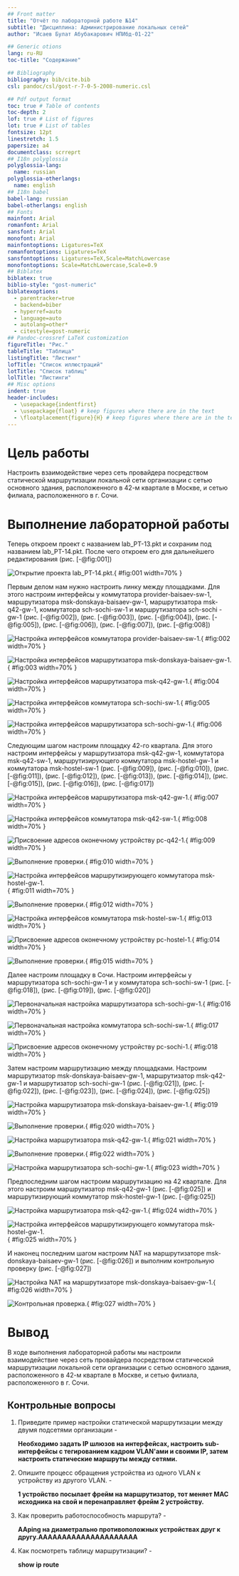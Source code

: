```yaml
---
## Front matter
title: "Отчёт по лабораторной работе №14"
subtitle: "Дисциплина: Администрирование локальных сетей"
author: "Исаев Булат Абубакарович НПИбд-01-22"

## Generic otions
lang: ru-RU
toc-title: "Содержание"

## Bibliography
bibliography: bib/cite.bib
csl: pandoc/csl/gost-r-7-0-5-2008-numeric.csl

## Pdf output format
toc: true # Table of contents
toc-depth: 2
lof: true # List of figures
lot: true # List of tables
fontsize: 12pt
linestretch: 1.5
papersize: a4
documentclass: scrreprt
## I18n polyglossia
polyglossia-lang:
  name: russian
polyglossia-otherlangs:
  name: english
## I18n babel
babel-lang: russian
babel-otherlangs: english
## Fonts
mainfont: Arial
romanfont: Arial
sansfont: Arial
monofont: Arial
mainfontoptions: Ligatures=TeX
romanfontoptions: Ligatures=TeX
sansfontoptions: Ligatures=TeX,Scale=MatchLowercase
monofontoptions: Scale=MatchLowercase,Scale=0.9
## Biblatex
biblatex: true
biblio-style: "gost-numeric"
biblatexoptions:
  - parentracker=true
  - backend=biber
  - hyperref=auto
  - language=auto
  - autolang=other*
  - citestyle=gost-numeric
## Pandoc-crossref LaTeX customization
figureTitle: "Рис."
tableTitle: "Таблица"
listingTitle: "Листинг"
lofTitle: "Список иллюстраций"
lotTitle: "Список таблиц"
lolTitle: "Листинги"
## Misc options
indent: true
header-includes:
  - \usepackage{indentfirst}
  - \usepackage{float} # keep figures where there are in the text
  - \floatplacement{figure}{H} # keep figures where there are in the text
---
```


# Цель работы
Настроить взаимодействие через сеть провайдера посредством статической маршрутизации локальной сети организации с сетью основного здания, расположенного в 42-м квартале в Москве, и сетью филиала, расположенного в г. Сочи.


# Выполнение лабораторной работы
Теперь откроем проект с названием lab_PT-13.pkt и сохраним под названием lab_PT-14.pkt. После чего откроем его для дальнейшего редактирования (рис. [-@fig:001]) 


![Открытие проекта lab_PT-14.pkt.](Images/1.png){ #fig:001 width=70% }


Первым делом нам нужно настроить линку между площадками. Для этого настроим интерфейсы у коммутатора provider-baisaev-sw-1, маршрутизатора msk-donskaya-baisaev-gw-1, маршрутизатора msk-q42-gw-1, коммутатора sch-sochi-sw-1 и маршрутизатора sch-sochi -gw-1  (рис. [-@fig:002]), (рис. [-@fig:003]), (рис. [-@fig:004]), (рис. [-@fig:005]), (рис. [-@fig:006]), (рис. [-@fig:007]), (рис. [-@fig:008])


![Настройка интерфейсов коммутатора provider-baisaev-sw-1.](Images/2.png){ #fig:002 width=70% }


![Настройка интерфейсов маршрутизатора msk-donskaya-baisaev-gw-1.](Images/3.png){ #fig:003 width=70% }


![Настройка интерфейсов маршрутизатора msk-q42-gw-1.](Images/4.png){ #fig:004 width=70% }


![Настройка интерфейсов коммутатора sch-sochi-sw-1.](Images/5.png){ #fig:005 width=70% }


![Настройка интерфейсов маршрутизатора sch-sochi-gw-1.](Images/6.png){ #fig:006 width=70% }


Следующим шагом настроим площадку 42-го квартала. Для этого настроим интерфейсы у маршрутизатора msk-q42-gw-1, коммутатора msk-q42-sw-1, маршрутизирующего коммутатора msk-hostel-gw-1 и коммутатора msk-hostel-sw-1 (рис. [-@fig:009]), (рис. [-@fig:010]), (рис. [-@fig:011]), (рис. [-@fig:012]), (рис. [-@fig:013]), (рис. [-@fig:014]), (рис. [-@fig:015]), (рис. [-@fig:016]), (рис. [-@fig:017])


![Настройка интерфейсов маршрутизатора msk-q42-gw-1.](Images/7.png){ #fig:007 width=70% }


![Настройка интерфейсов коммутатора msk-q42-sw-1.](Images/8.png){ #fig:008 width=70% }


![Присвоение адресов оконечному устройству pc-q42-1.](Images/9.png){ #fig:009 width=70% }


![Выполнение проверки.](Images/10.png){ #fig:010 width=70% }


![Настройка интерфейсов маршрутизирующего коммутатора msk-hostel-gw-1.](Images/11.png){ #fig:011 width=70% }


![Выполнение проверки.](Images/12.png){ #fig:012 width=70% }


![Настройка интерфейсов коммутатора msk-hostel-sw-1.](Images/13.png){ #fig:013 width=70% }


![Присвоение адресов оконечному устройству pc-hostel-1.](Images/14.png){ #fig:014 width=70% }


![Выполнение проверки.](Images/15.png){ #fig:015 width=70% }


Далее настроим площадку в Сочи. Настроим интерфейсы у маршрутизатора sch-sochi-gw-1 и у коммутатора sch-sochi-sw-1 (рис. [-@fig:018]), (рис. [-@fig:019]), (рис. [-@fig:020])


![Первоначальная настройка маршрутизатора sch-sochi-gw-1.](Images/16.png){ #fig:016 width=70% }


![Первоначальная настройка коммутатора sch-sochi-sw-1.](Images/17.png){ #fig:017 width=70% }


![Присвоение адресов оконечному устройству pc-sochi-1.](Images/18.png){ #fig:018 width=70% }


Затем настроим маршрутизацию между площадками. Настроим маршрутизатор msk-donskaya-baisaev-gw-1, маршрутизатор msk-q42-gw-1 и маршрутизатор sch-sochi-gw-1 (рис. [-@fig:021]), (рис. [-@fig:022]), (рис. [-@fig:023]), (рис. [-@fig:024]), (рис. [-@fig:025])


![Настройка маршрутизатора msk-donskaya-baisaev-gw-1.](Images/19.png){ #fig:019 width=70% }


![Выполнение проверки.](Images/20.png){ #fig:020 width=70% }


![Настройка маршрутизатора msk-q42-gw-1.](Images/21.png){ #fig:021 width=70% }


![Выполнение проверки.](Images/22.png){ #fig:022 width=70% }


![Настройка маршрутизатора sch-sochi-gw-1.](Images/23.png){ #fig:023 width=70% }


Предпоследним шагом настроим маршрутизацию на 42 квартале. Для этого настроим маршрутизатор msk-q42-gw-1 (рис. [-@fig:025]) и маршрутизирующий коммутатор msk-hostel-gw-1 (рис. [-@fig:025])


![Настройка маршрутизатора msk-q42-gw-1.](Images/24.png){ #fig:024 width=70% }


![Настройка интерфейсов маршрутизирующего коммутатора msk-hostel-gw-1.](Images/25.png){ #fig:025 width=70% }


И наконец последним шагом настроим NAT на маршрутизаторе msk-donskaya-baisaev-gw-1 (рис. [-@fig:026]) и выполним контрольную проверку (рис. [-@fig:027])


![Настройка NAT на маршрутизаторе msk-donskaya-baisaev-gw-1.](Images/26.png){ #fig:026 width=70% }


![Контрольная проверка.](Images/27.png){ #fig:027 width=70% }


# Вывод

В ходе выполнения лабораторной работы мы настроили взаимодействие через сеть провайдера посредством статической маршрутизации локальной сети организации с сетью основного здания, расположенного в 42-м квартале в Москве, и сетью филиала, расположенного в г. Сочи.


##  Контрольные вопросы

1. Приведите пример настройки статической маршрутизации между двумя подсетями организации - 
  
   **Необходимо задать IP шлюзов на интерфейсах, настроить sub-интерфейсы с тегированием кадром VLAN'ами и своими IP, затем настроить статические маршруты между сетями.**

2. Опишите процесс обращения устройства из одного VLAN к устройству из другого VLAN. - 
  
   **1 устройство посылает фрейм на маршрутизатор, тот меняет MAC исходника на свой и перенаправляет фрейм 2 устройству.**

3. Как проверить работоспособность маршрута?  - 
  
    **AAping на диаметрально противоположных устройствах друг к другу.AAAAAAAAAAAAAAAAAAAAA**

4. Как посмотреть таблицу маршрутизации?  - 
  
    **show ip route**
